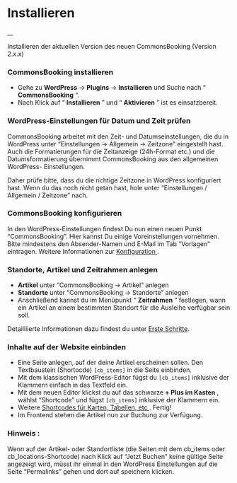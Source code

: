 #  Installieren

__

Installieren der aktuellen Version des neuen CommonsBooking (Version 2.x.x)

###  CommonsBooking installieren

  * Gehe zu **WordPress** -> **Plugins** -> **Installieren** und Suche nach “ **CommonsBooking** “.
  * Nach Klick auf “ **Installieren** ” und “ **Aktivieren** ” ist es einsatzbereit.

###  WordPress-Einstellungen für Datum und Zeit prüfen

CommonsBooking arbeitet mit den Zeit- und Datumseinstellungen, die du in
WordPress unter “Einstellungen -> Allgemein -> Zeitzone” eingestellt hast.
Auch die Formatierungen für die Zeitanzeige (24h-Format etc.) und die
Datumsformatierung übernimmt CommonsBooking aus den allgemeinen WordPress-
Einstellungen.

Daher prüfe bitte, dass du die richtige Zeitzone in WordPress konfiguriert
hast. Wenn du das noch nicht getan hast, hole unter “Einstellungen / Allgemein
/ Zeitzone” nach.

###  CommonsBooking konfigurieren

In den WordPress-Einstellungen findest Du nun einen neuen Punkt
“CommonsBooking”. Hier kannst Du einige Voreinstellungen vornehmen. Bitte
mindestens den Absender-Namen und E-Mail im Tab “Vorlagen” eintragen. Weitere
Informationen zur [ Konfiguration ](/dokumentation/einstellungen-2/) .

###  Standorte, Artikel und Zeitrahmen anlegen

  * **Artikel** unter “CommonsBooking -> Artikel” anlegen
  * **Standorte** unter “CommonsBooking -> Standorte” anlegen
  * Anschließend kannst du im Menüpunkt “ **Zeitrahmen** ” festlegen, wann ein Artikel an einem bestimmten Standort für die Ausleihe verfügbar sein soll.

Detailliierte Informationen dazu findest du unter [Erste Schritte](/dokumentation/erste-schritte/).

###  Inhalte auf der Website einbinden

  * Eine Seite anlegen, auf der deine Artikel erscheinen sollen. Den Textbaustein (Shortocde) ` [cb_items] ` in die Seite einbinden.
  * Mit dem klassischen WordPress-Editor fügst du `[cb_items]` inklusive der Klammern einfach in das Textfeld ein.
  * Mit dem neuen Editor klickst du auf das schwarze **\+ Plus im Kasten** , wählst “Shortcode” und fügst `[cb_items]` inklusive der Klammern ein.
  * Weitere [ Shortcodes für Karten, Tabellen, etc ](/dokumentation/einstellungen/shortcodes) . Fertig!
  * Im Frontend stehen die Artikel nun zur Buchung zur Verfügung.

###  **Hinweis** :

Wenn auf der Artikel- oder Standortliste (die Seiten mit dem cb_items oder
cb_locations-Shortcode) nach Klick auf “Jetzt Buchen” keine gültige Seite
angezeigt wird, müsst ihr einmal in den WordPress Einstellungen auf die Seite
“Permalinks” gehen und dort auf speichern klicken.

